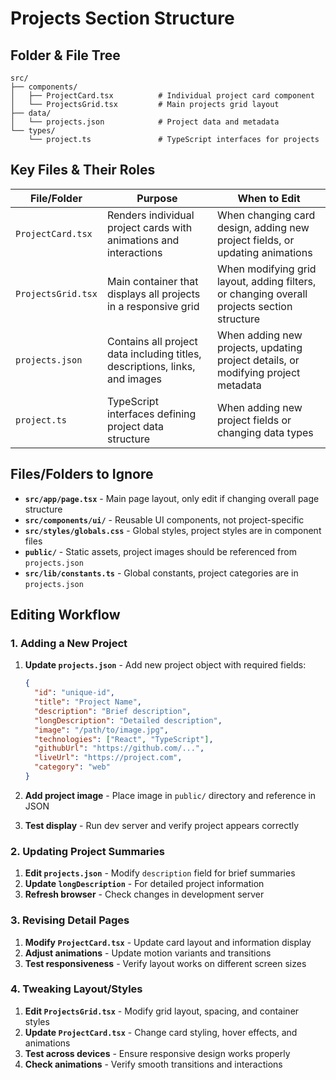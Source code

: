 # Projects Section Structure

## Folder & File Tree

```
src/
├── components/
│   ├── ProjectCard.tsx          # Individual project card component
│   └── ProjectsGrid.tsx         # Main projects grid layout
├── data/
│   └── projects.json            # Project data and metadata
└── types/
    └── project.ts               # TypeScript interfaces for projects
```

## Key Files & Their Roles

| File/Folder | Purpose | When to Edit |
|-------------|---------|--------------|
| `ProjectCard.tsx` | Renders individual project cards with animations and interactions | When changing card design, adding new project fields, or updating animations |
| `ProjectsGrid.tsx` | Main container that displays all projects in a responsive grid | When modifying grid layout, adding filters, or changing overall projects section structure |
| `projects.json` | Contains all project data including titles, descriptions, links, and images | When adding new projects, updating project details, or modifying project metadata |
| `project.ts` | TypeScript interfaces defining project data structure | When adding new project fields or changing data types |

## Files/Folders to Ignore

- **`src/app/page.tsx`** - Main page layout, only edit if changing overall page structure
- **`src/components/ui/`** - Reusable UI components, not project-specific
- **`src/styles/globals.css`** - Global styles, project styles are in component files
- **`public/`** - Static assets, project images should be referenced from `projects.json`
- **`src/lib/constants.ts`** - Global constants, project categories are in `projects.json`

## Editing Workflow

### 1. Adding a New Project

1. **Update `projects.json`** - Add new project object with required fields:
   ```json
   {
     "id": "unique-id",
     "title": "Project Name",
     "description": "Brief description",
     "longDescription": "Detailed description",
     "image": "/path/to/image.jpg",
     "technologies": ["React", "TypeScript"],
     "githubUrl": "https://github.com/...",
     "liveUrl": "https://project.com",
     "category": "web"
   }
   ```

2. **Add project image** - Place image in `public/` directory and reference in JSON

3. **Test display** - Run dev server and verify project appears correctly

### 2. Updating Project Summaries

1. **Edit `projects.json`** - Modify `description` field for brief summaries
2. **Update `longDescription`** - For detailed project information
3. **Refresh browser** - Check changes in development server

### 3. Revising Detail Pages

1. **Modify `ProjectCard.tsx`** - Update card layout and information display
2. **Adjust animations** - Update motion variants and transitions
3. **Test responsiveness** - Verify layout works on different screen sizes

### 4. Tweaking Layout/Styles

1. **Edit `ProjectsGrid.tsx`** - Modify grid layout, spacing, and container styles
2. **Update `ProjectCard.tsx`** - Change card styling, hover effects, and animations
3. **Test across devices** - Ensure responsive design works properly
4. **Check animations** - Verify smooth transitions and interactions 